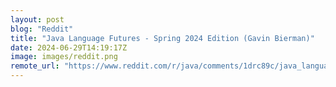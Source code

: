 ```yaml
---
layout: post
blog: "Reddit"
title: "Java Language Futures - Spring 2024 Edition (Gavin Bierman)"
date: 2024-06-29T14:19:17Z
image: images/reddit.png
remote_url: "https://www.reddit.com/r/java/comments/1drc89c/java_language_futures_spring_2024_edition_gavin/"
---
```

